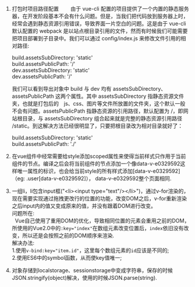 1. 打包时项目路径配置
　　由于 vue-cli 配置的项目提供了一个内置的静态服务器，在开发阶段基本不会有什么问题。但是，当我们把代码放到服务器上时，经常会遇到静态资源引用错误，导致界面一片空白的问题。这是由于 vue-cli 默认配置的 webpack 是以站点根目录引用的文件，然而有时候我们可能需要把项目部署到子目录中。我们可以通过 config/index.js 来修改文件引用的相对路径:    
                
    build.assetsSubDirectory: 'static'    
    build.assetsPublicPath: '/'    
    dev.assetsSubDirectory: 'static'    
    dev.assetsPublicPath: '/'    
    
    我们可以看到导出对象中 build 与 dev 均有 assetsSubDirectory、assetsPublicPath 这两个属性。其中 assetsSubDirectory 指静态资源文件夹，也就是打包后的　js、css、图片等文件所放置的文件夹，这个默认一般不会有问题。assetsPublicPath 指静态资源的引用路径，默认配置为 /，即网站根目录，与 assetsSubDirectory 组合起来就是完整的静态资源引用路径 /static。到这解决方法已经很明显了，只要把根目录改为相对目录就好了：

    build.assetsSubDirectory: 'static'    
    build.assetsPublicPath: './'    
      
2. 在vue组件中经常需要给style添加scoped属性来使得当前样式只作用于当前组件的节点。编译之后会将当前组件的节点添加一个像data-v-e0329592这样唯一属性的标识，也会给当前style的所有样式添加[data-v-e0329592]（eg: .user[data-v-e0329592]）， data-v-e0329592整个页面相同.    

3. 一组li，li包含input框("\<li>\<input type="text"/>\</li>")，通过v-for渲染的，现在需要实现通过拖拽更改行的位置的功能，改变DOM之后，v-for重新渲染之后input内的值又变成原来的值，并没有跟着DOM进行改变。    
问题所在:    
    Vue自己使用了重用DOM的优化，导致相同位置的元素会重用之前的DOM，所使用的Vue2.0中的`:key="index"`在数组元素改变位置后，``index``依旧没有改变，所以还是会按照之前的DOM顺序来渲染.    
解决办法:    
    1.使用``v-bind:key="item.id"``，这里每个数组元素的``id``应该是不同的;    
    2.使用ES6中的symbol函数，从而使key值唯一;    
    
4. 对象存储到localstorage、sessionstorage中变成字符串，保存的时候JSON.stringify(object)解决，使用的时候JSON.parse(string).
